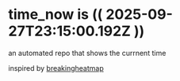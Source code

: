 # time_now is (( 2025-09-27T23:15:00.192Z ))

an automated repo that shows the currnent time

inspired by [breakingheatmap](https://github.com/breakingheatmap/breakingheatmap)
